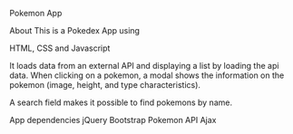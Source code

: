 Pokemon App

About
This is a Pokedex App using

HTML, CSS and Javascript


It loads data from an external API and displaying a list by loading the api data. When clicking on a pokemon, a modal shows the information on the pokemon (image, height, and type characteristics). 

A search field makes it possible to find pokemons by name. 

App dependencies
jQuery
Bootstrap
Pokemon API
Ajax
